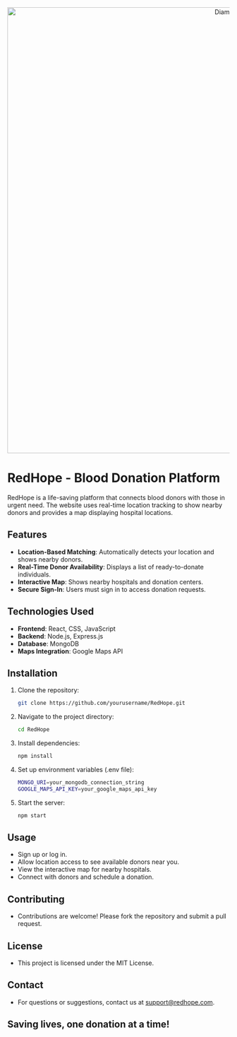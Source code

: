 <div align="center">
  <img src="https://i.imgur.com/enXcioL.gif" alt="Diamond GIF" width="1010px">
</div>

# RedHope - Blood Donation Platform

RedHope is a life-saving platform that connects blood donors with those in urgent need. The website uses real-time location tracking to show nearby donors and provides a map displaying hospital locations.

## Features

- **Location-Based Matching**: Automatically detects your location and shows nearby donors.
- **Real-Time Donor Availability**: Displays a list of ready-to-donate individuals.
- **Interactive Map**: Shows nearby hospitals and donation centers.
- **Secure Sign-In**: Users must sign in to access donation requests.

## Technologies Used

- **Frontend**: React, CSS, JavaScript
- **Backend**: Node.js, Express.js
- **Database**: MongoDB
- **Maps Integration**: Google Maps API

## Installation

1. Clone the repository:
   ```sh
   git clone https://github.com/yourusername/RedHope.git


2. Navigate to the project directory:
   ```sh
   cd RedHope


3. Install dependencies:
   ```sh
   npm install


4. Set up environment variables (.env file):
   ```sh
   MONGO_URI=your_mongodb_connection_string
   GOOGLE_MAPS_API_KEY=your_google_maps_api_key


5. Start the server:
   ```sh
   npm start
   
## Usage

- Sign up or log in.
- Allow location access to see available donors near you.
- View the interactive map for nearby hospitals.
- Connect with donors and schedule a donation.

## Contributing
- Contributions are welcome! Please fork the repository and submit a pull request.

## License
- This project is licensed under the MIT License.

## Contact
- For questions or suggestions, contact us at support@redhope.com.

## Saving lives, one donation at a time!  

